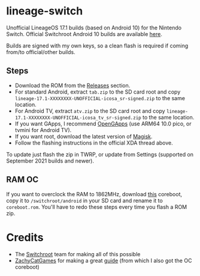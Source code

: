 # lineage-switch
Unofficial LineageOS 17.1 builds (based on Android 10) for the Nintendo Switch. Official Switchroot Android 10 builds are available [here](https://forum.xda-developers.com/t/rom-unofficial-switchroot-android-10.4229761/).

Builds are signed with my own keys, so a clean flash is required if coming from/to official/other builds.

## Steps
- Download the ROM from the [Releases](https://github.com/LeddaZ/lineage-switch/releases/latest) section.
- For standard Android, extract `tab.zip` to the SD card root and copy `lineage-17.1-XXXXXXXX-UNOFFICIAL-icosa_sr-signed.zip` to the same location.
- For Android TV, extract `atv.zip` to the SD card root and copy `lineage-17.1-XXXXXXXX-UNOFFICIAL-icosa_tv_sr-signed.zip` to the same location.
- If you want GApps, I recommend [OpenGApps](https://opengapps.org/) (use ARM64 10.0 pico, or tvmini for Android TV).
- If you want root, download the latest version of [Magisk](https://github.com/topjohnwu/Magisk/releases/latest).
- Follow the flashing instructions in the official XDA thread above.

To update just flash the zip in TWRP, or update from Settings (supported on September 2021 builds and newer).

## RAM OC
If you want to overclock the RAM to 1862MHz, download [this](https://raw.githubusercontent.com/LeddaZ/android-switch/main/coreboot_oc.rom) coreboot, copy it to `/switchroot/android` in your SD card and rename it to `coreboot.rom`. You'll have to redo these steps every time you flash a ROM zip.

# Credits
- The [Switchroot](https://gitlab.com/switchroot) team for making all of this possible
- [ZachyCatGames](https://gitlab.com/ZachyCatGames) for making a great [guide](https://gitlab.com/ZachyCatGames/q-tips-guide) (from which I also got the OC coreboot)
